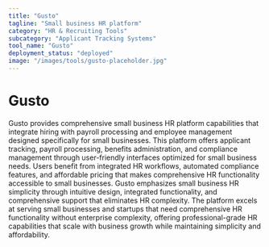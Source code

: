 ```yaml
---
title: "Gusto"
tagline: "Small business HR platform"
category: "HR & Recruiting Tools"
subcategory: "Applicant Tracking Systems"
tool_name: "Gusto"
deployment_status: "deployed"
image: "/images/tools/gusto-placeholder.jpg"
---
```


# Gusto

Gusto provides comprehensive small business HR platform capabilities that integrate hiring with payroll processing and employee management designed specifically for small businesses. This platform offers applicant tracking, payroll processing, benefits administration, and compliance management through user-friendly interfaces optimized for small business needs. Users benefit from integrated HR workflows, automated compliance features, and affordable pricing that makes comprehensive HR functionality accessible to small businesses. Gusto emphasizes small business HR simplicity through intuitive design, integrated functionality, and comprehensive support that eliminates HR complexity. The platform excels at serving small businesses and startups that need comprehensive HR functionality without enterprise complexity, offering professional-grade HR capabilities that scale with business growth while maintaining simplicity and affordability.
